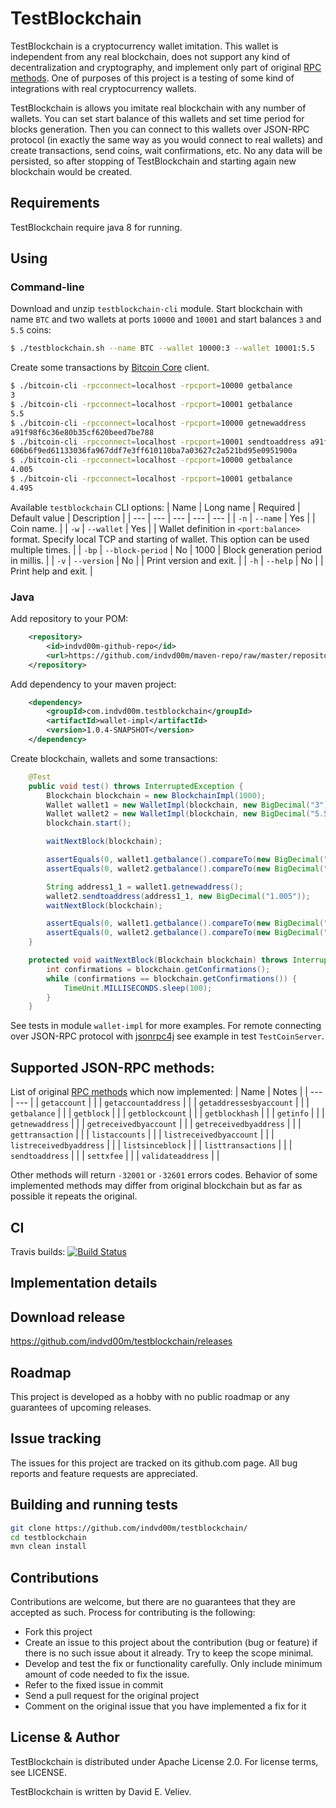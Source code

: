 # TestBlockchain

TestBlockchain is a cryptocurrency wallet imitation. This wallet is independent from any real blockchain, does not support any kind of decentralization and cryptography, and implement only part of original [RPC methods](https://bitcoin.org/en/developer-reference#rpcs). One of purposes of this project is a testing of some kind of integrations with real cryptocurrency wallets. 

TestBlockchain is allows you imitate real blockchain with any number of wallets. You can set start balance of this wallets and set time period for blocks generation. Then you can connect to this wallets over JSON-RPC protocol (in exactly the same way as you would connect to real wallets) and create transactions, send coins, wait confirmations, etc. No any data will be persisted, so after stopping of TestBlockchain and starting again new blockchain would be created.

## Requirements
TestBlockchain require java 8 for running.

## Using

### Command-line
Download and unzip `testblockchain-cli` module. Start blockchain with name `BTC` and two
wallets at ports `10000` and `10001` and start balances `3` and `5.5` coins:

```bash
$ ./testblockchain.sh --name BTC --wallet 10000:3 --wallet 10001:5.5
```

Create some transactions by [Bitcoin Core](https://bitcoin.org/ru/download) client.

```bash
$ ./bitcoin-cli -rpcconnect=localhost -rpcport=10000 getbalance
3
$ ./bitcoin-cli -rpcconnect=localhost -rpcport=10001 getbalance
5.5
$ ./bitcoin-cli -rpcconnect=localhost -rpcport=10000 getnewaddress
a91f98f6c36e80b35cf620beed7be788
$ ./bitcoin-cli -rpcconnect=localhost -rpcport=10001 sendtoaddress a91f98f6c36e80b35cf620beed7be788 1.005
606b6f9ed61133036fa967ddf7e3ff610110ba7a03627c2a521bd95e0951900a
$ ./bitcoin-cli -rpcconnect=localhost -rpcport=10000 getbalance
4.005
$ ./bitcoin-cli -rpcconnect=localhost -rpcport=10001 getbalance
4.495

```

Available `testblockchain` CLI options:
| Name | Long name | Required | Default value | Description |
| --- | --- | --- | --- | --- |
| `-n` | `--name` | Yes | | Coin name. |
| `-w` | `--wallet` | Yes | | Wallet definition in `<port:balance>` format. Specify local TCP <port> and starting <balance> of wallet. This option can be used multiple times. |
| `-bp` | `--block-period` | No | 1000 | Block generation period in millis. |
| `-v` | `--version` | No | | Print version and exit. |
| `-h` | `--help` | No | | Print help and exit. |

### Java

Add repository to your POM:

```xml
	<repository>
		<id>indvd00m-github-repo</id>
		<url>https://github.com/indvd00m/maven-repo/raw/master/repository</url>
	</repository>
```

Add dependency to your maven project:

```xml
	<dependency>
		<groupId>com.indvd00m.testblockchain</groupId>
		<artifactId>wallet-impl</artifactId>
		<version>1.0.4-SNAPSHOT</version>
	</dependency>
```
Create blockchain, wallets and some transactions:

```java
	@Test
	public void test() throws InterruptedException {
		Blockchain blockchain = new BlockchainImpl(1000);
		Wallet wallet1 = new WalletImpl(blockchain, new BigDecimal("3"));
		Wallet wallet2 = new WalletImpl(blockchain, new BigDecimal("5.5"));
		blockchain.start();

		waitNextBlock(blockchain);

		assertEquals(0, wallet1.getbalance().compareTo(new BigDecimal("3")));
		assertEquals(0, wallet2.getbalance().compareTo(new BigDecimal("5.5")));

		String address1_1 = wallet1.getnewaddress();
		wallet2.sendtoaddress(address1_1, new BigDecimal("1.005"));
		waitNextBlock(blockchain);

		assertEquals(0, wallet1.getbalance().compareTo(new BigDecimal("4.005")));
		assertEquals(0, wallet2.getbalance().compareTo(new BigDecimal("4.495")));
	}

	protected void waitNextBlock(Blockchain blockchain) throws InterruptedException {
		int confirmations = blockchain.getConfirmations();
		while (confirmations == blockchain.getConfirmations()) {
			TimeUnit.MILLISECONDS.sleep(100);
		}
	}
```

See tests in module `wallet-impl` for more examples. For remote connecting over JSON-RPC protocol with [jsonrpc4j](https://github.com/briandilley/jsonrpc4j) see example in test `TestCoinServer`.

## Supported JSON-RPC methods:
List of original [RPC methods](https://bitcoin.org/en/developer-reference#rpcs) which now implemented:
| Name | Notes |
| --- | --- |
| `getaccount` | |
| `getaccountaddress` | |
| `getaddressesbyaccount` | |
| `getbalance` | |
| `getblock` | |
| `getblockcount` | |
| `getblockhash` | |
| `getinfo` | |
| `getnewaddress` | |
| `getreceivedbyaccount` | |
| `getreceivedbyaddress` | |
| `gettransaction` | |
| `listaccounts` | |
| `listreceivedbyaccount` | |
| `listreceivedbyaddress` | |
| `listsinceblock` | |
| `listtransactions` | |
| `sendtoaddress` | |
| `settxfee` | |
| `validateaddress` | |

Other methods will return `-32001` or `-32601` errors codes. Behavior of some implemented methods may differ from original blockchain but as far as possible it repeats the original.


## CI
Travis builds: 
[![Build Status](https://travis-ci.org/indvd00m/testblockchain.svg?branch=master)](https://travis-ci.org/indvd00m/testblockchain)

## Implementation details


## Download release

https://github.com/indvd00m/testblockchain/releases

## Roadmap

This project is developed as a hobby with no public roadmap or any guarantees of upcoming releases.

## Issue tracking

The issues for this project are tracked on its github.com page. All bug reports and feature requests are appreciated. 

## Building and running tests
```bash
git clone https://github.com/indvd00m/testblockchain/
cd testblockchain
mvn clean install
```

## Contributions

Contributions are welcome, but there are no guarantees that they are accepted as such. Process for contributing is the following:
- Fork this project
- Create an issue to this project about the contribution (bug or feature) if there is no such issue about it already. Try to keep the scope minimal.
- Develop and test the fix or functionality carefully. Only include minimum amount of code needed to fix the issue.
- Refer to the fixed issue in commit
- Send a pull request for the original project
- Comment on the original issue that you have implemented a fix for it

## License & Author

TestBlockchain is distributed under Apache License 2.0. For license terms, see LICENSE.

TestBlockchain is written by David E. Veliev.
